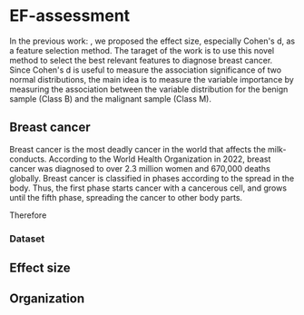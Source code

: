 # EF-assessment

In the previous work: , we proposed the effect size, especially Cohen's d, as a feature selection method. The taraget of the work is to use this novel method to select 
the best relevant features to diagnose breast cancer. Since Cohen's d is useful to measure the association significance of two normal distributions, the main
idea is to measure the variable importance by measuring the association between the variable distribution for the benign sample (Class B) and the malignant sample (Class M). 

## Breast cancer

Breast cancer is the most deadly cancer in the world that affects the milk-conducts. According to the World Health Organization in 2022, breast cancer was diagnosed to over 
2.3 million women and 670,000 deaths globally. Breast cancer is classified in phases according to the spread in the body. Thus, the first phase starts cancer with a 
cancerous cell, and grows until the fifth phase, spreading the cancer to other body parts. 

Therefore 
### Dataset

## Effect size

## Organization
